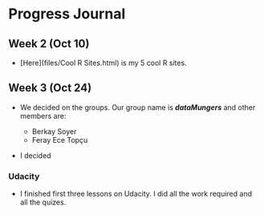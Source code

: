 # Progress Journal

## Week 2 (Oct 10)

+ [Here](files/Cool R Sites.html) is my 5 cool R sites. 

## Week 3 (Oct 24)

+ We decided on the groups. Our group name is __*dataMungers*__ and other members are:

    + Berkay Soyer
    + Feray Ece Topçu

+ I decided 

### Udacity 

+ I finished first three lessons on Udacity. I did all the work required and all the quizes.


